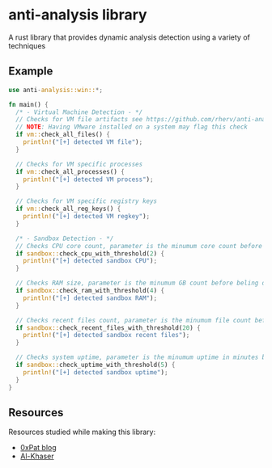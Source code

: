 # anti-analysis library
A rust library that provides dynamic analysis detection using a variety of techniques

## Example
```rust
use anti-analysis::win::*;

fn main() {
  /* - Virtual Machine Detection - */
  // Checks for VM file artifacts see https://github.com/rherv/anti-analysis/blob/main/src/win/vm.rs for checked files
  // NOTE: Having VMware installed on a system may flag this check
  if vm::check_all_files() {
    println!("[+] detected VM file");
  }

  // Checks for VM specific processes
  if vm::check_all_processes() {
    println!("[+] detected VM process");
  }

  // Checks for VM specific registry keys
  if vm::check_all_reg_keys() {
    println!("[+] detected VM regkey");
  }

  /* - Sandbox Detection - */
  // Checks CPU core count, parameter is the minumum core count before beling detected
  if sandbox::check_cpu_with_threshold(2) {
    println!("[+] detected sandbox CPU");
  }

  // Checks RAM size, parameter is the minumum GB count before beling detected
  if sandbox::check_ram_with_threshold(4) {
    println!("[+] detected sandbox RAM");
  }

  // Checks recent files count, parameter is the minumum file count before beling detected
  if sandbox::check_recent_files_with_threshold(20) {
    println!("[+] detected sandbox recent files");
  }

  // Checks system uptime, parameter is the minumum uptime in minutes before beling detected
  if sandbox::check_uptime_with_threshold(5) {
    println!("[+] detected sandbox uptime");
  }
}
```

## Resources
Resources studied while making this library:
- [0xPat blog](https://0xpat.github.io/)
- [Al-Khaser](https://github.com/LordNoteworthy/al-khaser/tree/master)
